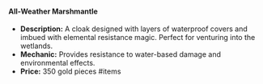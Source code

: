 #### All-Weather Marshmantle
- **Description:** A cloak designed with layers of waterproof covers and imbued with elemental resistance magic. Perfect for venturing into the wetlands.
- **Mechanic:** Provides resistance to water-based damage and environmental effects.
- **Price:** 350 gold pieces
#items